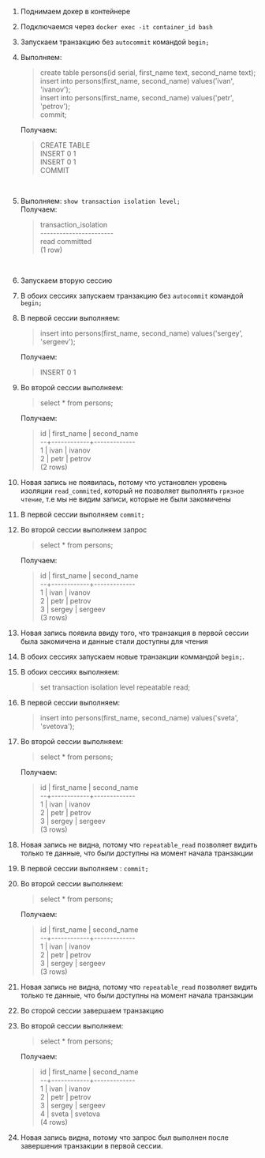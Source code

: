 1) Поднимаем докер в контейнере
2) Подключаемся через ```docker exec -it container_id bash```
3) Запускаем транзакцию без ```autocommit``` командой ``` begin; ```
4) Выполняем:
    > create table persons(id serial, first_name text, second_name text);<br>
    insert into persons(first_name, second_name) values('ivan', 'ivanov');<br>
    insert into persons(first_name, second_name) values('petr', 'petrov');<br>
    commit;

   Получаем:
   > CREATE TABLE<br>
   INSERT 0 1<br>
   INSERT 0 1<br>
   COMMIT

   <br>
5) Выполняем:
   ```show transaction isolation level;```<br>
   Получаем:
   >transaction_isolation<br>
   -----------------------<br>
   read committed<br>
   (1 row)

    <br>
6) Запускаем вторую сессию
7) В обоих сессиях запускаем транзакцию без ```autocommit``` командой ```begin;```
8) В первой сессии выполняем:
   >insert into persons(first_name, second_name) values('sergey', 'sergeev');

   Получаем:
   >INSERT 0 1<br>
9) Во второй сессии выполняем:
   >select * from persons;

    Получаем:
    >id | first_name | second_name<br>
    --+------------+-------------<br>
    1 | ivan       | ivanov<br>
    2 | petr       | petrov<br>
    (2 rows)
10) Новая запись не появилась, потому что установлен уровень изоляции ```read_commited```, 
который не позволяет выполнять ```грязное чтение```,
т.е мы не видим записи, которые не были закомичены
11) В первой сессии выполняем ```commit;``` 
12) Во второй сессии выполняем запрос 
    >select * from persons;

    Получаем: 

    >id | first_name | second_name<br>
     --+------------+-------------<br>
     1 | ivan       | ivanov<br>
     2 | petr       | petrov<br>
     3 | sergey     | sergeev<br>
     (3 rows)
13) Новая запись появила ввиду того, что транзакция в первой сессии была закомичена и данные стали доступны для чтения
14) В обоих сессиях запускаем новые транзакции коммандой ```begin;```.
15) В обоих сессиях выполняем:
    > set transaction isolation level repeatable read;
16) В первой сессии выполняем:  
    > insert into persons(first_name, second_name) values('sveta', 'svetova');
17) Во второй сессии выполняем: 
    >select * from persons;

    Получаем:

    >id | first_name | second_name<br>
    --+------------+-------------<br>
    1 | ivan       | ivanov<br>
    2 | petr       | petrov<br>
    3 | sergey     | sergeev<br>
    (3 rows)
18) Новая запись не видна, потому что ```repeatable_read``` позволяет видить только те данные, что были доступны на момент начала транзакции
19) В первой сессии выполняем : ```commit;```
20) Во второй сессии выполняем: 
    > select * from persons;

    Получаем:

    > id | first_name | second_name<br>
    --+------------+-------------<br>
    1 | ivan       | ivanov<br>
    2 | petr       | petrov<br>
    3 | sergey     | sergeev<br>
    (3 rows)
21) Новая запись не видна, потому что ```repeatable_read``` позволяет видить только те данные, что были доступны на момент начала транзакции
22) Во сторой сессии завершаем транзакцию
23) Во второй сессии выполняем: 
    > select * from persons;

    Получаем:

    >id | first_name | second_name<br>
    --+------------+-------------<br>
    1 | ivan       | ivanov<br>
    2 | petr       | petrov<br>
    3 | sergey     | sergeev<br>
    4 | sveta      | svetova<br>
    (4 rows)
24) Новая запись видна, потому что запрос был выполнен после завершения транзакции в первой сессии.
